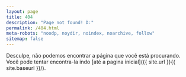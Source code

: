 ```yaml
---
layout: page
title: 404
description: "Page not found! D:"
permalink: /404.html
meta-robots: "noodp, noydir, noindex, noarchive, follow"
sitemap: false
---
```

Desculpe, não podemos encontrar a página que você está procurando. Você pode tentar encontra-la indo [até a pagina inicial]({{ site.url }}{{ site.baseurl }}/).
